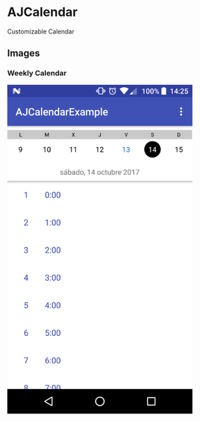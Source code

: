# AJCalendar
Customizable Calendar

## Images

### Weekly Calendar
<img src="https://github.com/anthorlop/AJCalendar/blob/master/Screenshot_20171013-141034.png" width="425"/>
